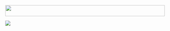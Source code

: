 <p align="center">
  <img src="https://readme-typing-svg.herokuapp.com/?size=35&center=true&vCenter=true&color=03989EFF&width=900&lines=Hi,+I'm+Pavel+Danilchenko;C%2FC%2B%2B+Engineer+%7C+System+Software+Developer;Passionate+about+low-level+code%2C+performance%2C+and+clean+architecture" width="100%" height="35px">
</p>

<img src="https://user-images.githubusercontent.com/73097560/115834477-dbab4500-a447-11eb-908a-139a6edaec5c.gif">
</br>
                                                                                                                 
<p align="center">
  
</p>
